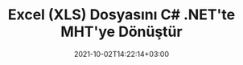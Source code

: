 ---
############################# Static ############################
layout: "autogen-gist"
date: 2021-10-02T14:22:14+03:00
draft: false
path: "tr/total/net/conversion/xls-to-mht/"
other_out_formats: "PDF DOC DOCX DOCM DOT DOTX DOTM TXT RTF HTML HTM MHTML MHT XLS XLSX XLSM XLSB XLT XLTX XLTM XLAM CSV TSV DIF SXC FODS PPT PPTX PPS PPSX PPSM POT POTX PPTM POTM ODT OTT OTP ODP ODS EMZ WMZ SVG SVGZ XPS TEX DCM WMF EMF BMP PNG GIF JPEG TIFF ICO WEBP JP2 TGA PSB PSD EPUB MD XML JSON DICOM FODP JPG"
ad_headline: "XLS'yi MHT'ye dönüştür | .NET"
ad_description: ".NET uygulamalarınız için En Doğru XLS'den MHT'ye belge Dönüştürme çözümü."

############################# Head ############################
head_title: "C# ASP.NET'te Excel XLS'yi MHT'ye Dönüştür | .NET Belge Dönüştürme"
head_description: ".NET Excel elektronik tablo belge biçimleri dönüştürme API'si. .NET (C#, VB.NET, ASP.NET ve .NET Core) uygulamalarında XLS'yi MHT'ye ve 100'den fazla başka görüntü ve belge dosyası biçimine dönüştürün."

############################# Header ############################
title: "Excel (XLS) Dosyasını C# .NET'te MHT'ye Dönüştür"
description: "C# VB.NET ve ASP.NET uygulamalarında XLS'yi MHT'ye dönüştürmek için yerel Excel belgeleri dönüştürücü API'sini kullanın. Ortaya çıkan belge görünümünü özelleştirmek için esnek belge dönüştürme özellikleriyle çalışın. Tüm popüler Excel çalışma sayfası formatlarını Word belgeleri, PowerPoint sunumları, PDF, Photoshop, e-Kitap, web ve görüntü dosyası formatlarına doğru bir şekilde dönüştürün. Seçici sayfa numaralarına veya sayfa aralıklarına göre tüm belgeyi dönüştürün veya kaynak belge dosyasının belirli sayfalarını seçin ve kolayca desteklenen bir belge biçimine dönüştürün."

############################# SubMenu ############################
submenu:
    enable: false

############################# Content ############################
content:
    enable: true
    block:
    - title_left: "C# .NET'te XLS'yi MHT'ye Dönüştürme"
      content_left: |
          .NET'te XLS'den MHT'ye dönüştürme için bu basit adımları izleyin. Dönüştürülen MHT belgesini olduğu gibi görüntüleyin veya herhangi bir harici yazılım kullanmadan HTML olarak oluşturun ve görüntüleyin.

          -   XLS belgesini dönüştürmek için **Converter** nesnesi oluşturun
          -   MHT formatı için dönüştürme seçeneklerini ayarlayın
          -   MHT'ye dönüştürmek için **Converter** sınıfı örneğinin **Convert** yöntemini çağırın
          -   HTML görüntüleyici için seçenekleri ayarlayın
          -   Dönüştürülen MHT'yi HTML olarak görüntülemek için **Viewer** nesnesi oluşturun
          
      title_right: "İndirmeler ve Kurulum Talimatları"
      content_right: |
          Kelime dosyası biçimlerini çok çeşitli görüntü ve belge türlerine dönüştürmek için `GroupDocs.Conversion` ve `GroupDocs.Viewer` ad alanlarına ihtiyacınız var. PDF, Microsoft Office (Word, Excel, PowerPoint, Project, Outlook), OpenDocument, HTML ve CAD diyagramlarını içerir. Conholdate.Total tarafından sunulan diğer [Office belgeleri için .NET API'lerini](https://products.conholdate.com/total/net/) keşfedin.
          
          İlgili derleme dosyalarını [İndirilenler](https://downloads.conholdate.com/total/net) adresinden alın veya tüm paketi [Nuget](https://www.nuget.org/packages/Conholdate.Total) adresinden alın/) doğrudan çalışma alanınıza `.NET için Conholdate.Total` eklemek için.
          
      gisthash: "4f311c07ae9ee691b8afb7960aa6c806"
      gistfile: "excel-to-pdf-conversion.cs"

    - title_left: "C# ile MHT'ye Metin veya Görüntü Filigranı Ekleme"
      content_left: |
          Belgeleri (XLS'den MHT'ye) tam olarak orijinal dosya gibi doğru bir şekilde dönüştürün ve C# .NET kullanarak dönüştürülen belge sayfalarına metin veya görüntü filigranları uygulayın.

          -   XLS belgesini dönüştürmek için **Converter** nesnesi oluşturun
          -   **WatermarkOptions** sınıfının yeni bir örneğini oluşturun
          -   Filigran özelliklerini belirtin (renk, genişlik, metin, resim vb.)
          -   Uygun **ConvertOptions** sınıfını örnekleyin
          -   **ConvertOptions** örneğinin **Watermark** özelliğini ayarlayın
          -   MHT'ye dönüştürmek için **Converter** sınıfı örneğinin **Convert** yöntemini çağırın
        
      title_right: "Kaynak Belge Bilgi Çıkarımı"
      content_right: |
          Belge bilgilerini çıkarma özelliği, yalnızca kaynak belge dosyası hakkında temel bilgilerin alınmasını sağlamakla kalmaz, aynı zamanda bir Microsoft Project dosyasının proje başlangıç ​​ve bitiş tarihleri, bir PDF belgesindeki herhangi bir yazdırma kısıtlaması gibi bazı değerli dosya formatına özgü bilgilerin çıkarılmasını da destekler. Outlook veri dosyasında vb. bulunan klasörlerin listesi.

          Windows Azure, Mono ve Xamarin gibi platformları kullanırken Windows, Linux veya macOS gibi farklı işletim sistemlerinde popüler belge dosya formatlarını dönüştürün.
          
      gisthash: "a15affe15284876ce010a315a09da1f0"
      gistfile: "convert-word-to-pdf-and-add-text-watermark-to-converted-pdf.cs"

    - title_left: "JSON Dosyasını C# .NET'te Excel'e Dönüştürün"
      content_left: |
          .NET API'leri için Conholdate.Total ile bir JSON dosyasını .NET'te Excel'e dönüştürmek artık daha kolay. JSON dosyasını bir veri kaynağı olarak kullanın ve herhangi bir harici yazılım kullanmadan birkaç satır C #code ekleyerek tam olarak bir Excel elektronik tablo dosya formatına dönüştürün.

          -   JSON dosyasını dönüştürmek için **Converter** nesnesi oluşturun
          -   Örneklendir **SpreadsheetConvertOptions** sınıfı
          -   XLSX'e dönüştürmek için **Converter** sınıfı örneğinin **Convert** yöntemini çağırın
          
      title_right: "Uzakta Bulunan Belgeleri Yükleyin ve Dönüştürün"
      content_right: |
          .NET için Conholdate.Total'ı kullanma – geliştiriciler, Amazon S3, Microsoft Azure Blob, FTP, yerel disk, akış veya basit bir URL gibi çeşitli uzak konumlardan ve bulut belge depolama kaynaklarından belgeleri yükleyebilir ve dönüştürebilir. Sadece uzaktan bulunan belge akışını elde etmek için yöntemi belirtmeniz ve ardından bunu bir kurucu olarak Converter sınıfına aktarmanız yeterlidir.
          
          .NET için Conholdate.Total API'leri, Windows Forms, ASP.NET, WPF, WCF veya .NET Framework 2.0 veya sonraki sürümlerine dayalı her tür uygulama için yereldir.
          
      gisthash: "7864dd1c0c16ca647722d18664d5c84a"
      gistfile: "json-to-excel-spreadsheet-conversion.cs"

############################# About Formats ############################
about_formats:
    enable: false
############################# More Formats ############################
more_formats:
    enable: true
    auto: false
    other_out_formats: PDF DOC DOCX DOCM DOT DOTX DOTM TXT RTF HTML HTM MHTML MHT XLS XLSX XLSM XLSB XLT XLTX XLTM XLAM CSV TSV DIF SXC FODS PPT PPTX PPS PPSX PPSM POT POTX PPTM POTM ODT OTT OTP ODP ODS EMZ WMZ SVG SVGZ XPS TEX DCM WMF EMF BMP PNG GIF JPEG TIFF ICO WEBP JP2 TGA PSB PSD EPUB MD XML JSON DICOM FODP JPG
############################# Back to top ###############################
back_to_top:
  enable: true
---